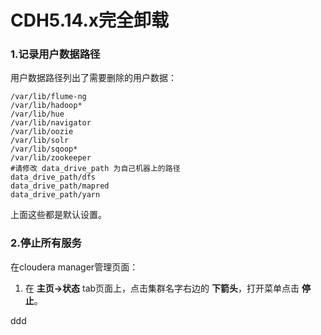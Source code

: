 CDH5.14.x完全卸载
================================================================================
### 1.记录用户数据路径
用户数据路径列出了需要删除的用户数据：
```shell
/var/lib/flume-ng
/var/lib/hadoop*
/var/lib/hue
/var/lib/navigator
/var/lib/oozie
/var/lib/solr
/var/lib/sqoop*
/var/lib/zookeeper
#请修改 data_drive_path 为自己机器上的路径
data_drive_path/dfs
data_drive_path/mapred
data_drive_path/yarn
```
上面这些都是默认设置。

### 2.停止所有服务
在cloudera manager管理页面：
1. 在 **主页->状态** tab页面上，点击集群名字右边的 **下箭头**，打开菜单点击 **停止**。








































ddd
